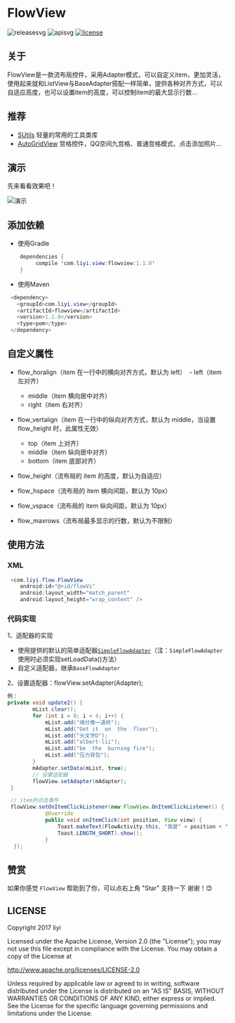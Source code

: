 # FlowView

![releasesvg] ![apisvg] [![license][licensesvg]][license] 

## 关于
FlowView是一款流布局控件，采用Adapter模式，可以自定义item，更加灵活，使用起来就和ListView与BaseAdapter搭配一样简单，提供各种对齐方式，可以自适应高度，也可以设置item的高度，可以控制item的最大显示行数...

## 推荐
- [SUtils][SUtils] 轻量的常用的工具类库
- [AutoGridView][AutoGridView] 宫格控件，QQ空间九宫格、普通宫格模式、点击添加照片...

## 演示
先来看看效果吧！  

![演示][demogif]

## 添加依赖
- 使用Gradle
```java
    dependencies {
         compile 'com.liyi.view:flowview:1.1.0'
    }
```
- 使用Maven
```java
 <dependency>
   <groupId>com.liyi.view</groupId>
   <artifactId>flowview</artifactId>
   <version>1.1.0</version>
   <type>pom</type>
 </dependency>
```

## 自定义属性
- flow_horalign（item 在一行中的横向对齐方式，默认为 left） 
  - left（item 左对齐）
  - middle（item 横向居中对齐）
  - right（item 右对齐）  
  
- flow_vertalign（item 在一行中的纵向对齐方式，默认为 middle，当设置 flow_height 时，此属性无效）   
  - top（item 上对齐）
  - middle（item 纵向居中对齐）
  - bottom（item 底部对齐）  

- flow_height（流布局的 item 的高度，默认为自适应）
- flow_hspace（流布局的 item 横向间距，默认为 10px）
- flow_vspace（流布局的 item 纵向间距，默认为 10px）
- flow_maxrows（流布局最多显示的行数，默认为不限制）

## 使用方法
### XML
```java
 <com.liyi.flow.FlowView
    android:id="@+id/flowVi"
    android:layout_width="match_parent"
    android:layout_height="wrap_content" />
```

### 代码实现
1、适配器的实现    
- 使用提供的默认的简单适配器[`SimpleFlowAdapter`][SimpleFlowAdapter]（注：`SimpleFlowAdapter`使用时必须实现setLoadData()方法）    
- 自定义适配器，继承`BaseFlowAdapter`  

2、设置适配器：flowView.setAdapter(Adapter);

```java
例：
private void update2() {
        mList.clear();
        for (int i = 0; i < 4; i++) {
            mList.add("缘分像一道桥");
            mList.add("Get it  on  the  floor");
            mList.add("头文字D");
            mList.add("albert-lii");
            mList.add("be  the  burning fire");
            mList.add("压力背包");
        }
        mAdapter.setData(mList, true);
        // 设置适配器
        flowView.setAdapter(mAdapter);
 }

 // item的点击事件
 flowView.setOnItemClickListener(new FlowView.OnItemClickListener() {
            @Override
            public void onItemClick(int position, View view) {
                Toast.makeText(FlowActivity.this, "我是" + position + "号",
                Toast.LENGTH_SHORT).show();
            }
  });
```

## 赞赏
如果你感觉 `FlowView` 帮助到了你，可以点右上角 "Star" 支持一下 谢谢！:blush:

## LICENSE
Copyright 2017 liyi

Licensed under the Apache License, Version 2.0 (the "License");
you may not use this file except in compliance with the License.
You may obtain a copy of the License at

   http://www.apache.org/licenses/LICENSE-2.0

Unless required by applicable law or agreed to in writing, software
distributed under the License is distributed on an "AS IS" BASIS,
WITHOUT WARRANTIES OR CONDITIONS OF ANY KIND, either express or implied.
See the License for the specific language governing permissions and
limitations under the License.

[releasesvg]:https://img.shields.io/badge/Release-v1.1.0-brightgreen.svg
[apisvg]: https://img.shields.io/badge/API-9+-brightgreen.svg
[licensesvg]: https://img.shields.io/badge/License-Apache--2.0-brightgreen.svg
[license]:http://www.apache.org/licenses/LICENSE-2.0
[statussvg]:https://img.shields.io/librariesio/github/phoenixframework/phoenix.svg

[SimpleFlowAdapter]:https://github.com/albert-lii/FlowView/blob/master/flowview/src/main/java/com/liyi/flow/adapter/SimpleFlowAdapter.java

[SUtils]:https://github.com/albert-lii/SUtils
[AutoGridView]:https://github.com/albert-lii/AutoGridView
[demogif]:https://github.com/albert-lii/FlowView/blob/master/screenshot/demo.gif

